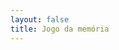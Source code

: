 ```yaml
---
layout: false
title: Jogo da memória
---
```


<script setup>
import { defineAsyncComponent } from 'vue'
import '../../dist/style.css'

const MemoryGame = defineAsyncComponent(() => import('../../').then(m => m.MemoryGame))
</script>

<ClientOnly>
  <MemoryGame
    statement="Encontre os pares."
    :background="`/examples/bgs/bg${Math.floor(Math.random() * 4) + 1}.jpg`"
    :options="{
      'Video game': '/examples/memory-game/videogame.jpg',
      'Bandeira': '/examples/memory-game/bandeira.jpg',
      'Livro': '/examples/memory-game/livro.jpg',
      'Médico': '/examples/memory-game/medico.jpg',
      'Estudante': '/examples/memory-game/estudante.jpg',
      'Salada': '/examples/memory-game/salada.jpg'
    }"
  />
</ClientOnly>
